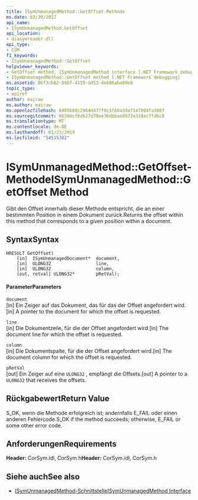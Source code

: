```yaml
---
title: ISymUnmanagedMethod::GetOffset-Methode
ms.date: 03/30/2017
api_name:
- ISymUnmanagedMethod.GetOffset
api_location:
- diasymreader.dll
api_type:
- COM
f1_keywords:
- ISymUnmanagedMethod::GetOffset
helpviewer_keywords:
- GetOffset method, ISymUnmanagedMethod interface [.NET Framework debugging]
- ISymUnmanagedMethod::GetOffset method [.NET Framework debugging]
ms.assetid: 8bf3cb62-89bf-4159-ad53-de606aba89e8
topic_type:
- apiref
author: mairaw
ms.author: mairaw
ms.openlocfilehash: 6485688c2964d477f0c5f68a3da714f084fa308f
ms.sourcegitcommit: 6b308cf6d627d78ee36dbbae8972a310ac7fd6c8
ms.translationtype: MT
ms.contentlocale: de-DE
ms.lasthandoff: 01/23/2019
ms.locfileid: "54515302"
---
```

# <a name="isymunmanagedmethodgetoffset-method"></a><span data-ttu-id="7e6fa-102">ISymUnmanagedMethod::GetOffset-Methode</span><span class="sxs-lookup"><span data-stu-id="7e6fa-102">ISymUnmanagedMethod::GetOffset Method</span></span>
<span data-ttu-id="7e6fa-103">Gibt den Offset innerhalb dieser Methode entspricht, die an einer bestimmten Position in einem Dokument zurück.</span><span class="sxs-lookup"><span data-stu-id="7e6fa-103">Returns the offset within this method that corresponds to a given position within a document.</span></span>  
  
## <a name="syntax"></a><span data-ttu-id="7e6fa-104">Syntax</span><span class="sxs-lookup"><span data-stu-id="7e6fa-104">Syntax</span></span>  
  
```  
HRESULT GetOffset(  
    [in]  ISymUnmanagedDocument*  document,  
    [in]  ULONG32                 line,  
    [in]  ULONG32                 column,  
    [out, retval] ULONG32*        pRetVal);  
```  
  
#### <a name="parameters"></a><span data-ttu-id="7e6fa-105">Parameter</span><span class="sxs-lookup"><span data-stu-id="7e6fa-105">Parameters</span></span>  
 `document`  
 <span data-ttu-id="7e6fa-106">[in] Ein Zeiger auf das Dokument, das für das der Offset angefordert wird.</span><span class="sxs-lookup"><span data-stu-id="7e6fa-106">[in] A pointer to the document for which the offset is requested.</span></span>  
  
 `line`  
 <span data-ttu-id="7e6fa-107">[in] Die Dokumentzeile, für die der Offset angefordert wird.</span><span class="sxs-lookup"><span data-stu-id="7e6fa-107">[in] The document line for which the offset is requested.</span></span>  
  
 `column`  
 <span data-ttu-id="7e6fa-108">[in] Die Dokumentspalte, für die der Offset angefordert wird.</span><span class="sxs-lookup"><span data-stu-id="7e6fa-108">[in] The document column for which the offset is requested.</span></span>  
  
 `pRetVal`  
 <span data-ttu-id="7e6fa-109">[out] Ein Zeiger auf eine `ULONG32` , empfängt die Offsets.</span><span class="sxs-lookup"><span data-stu-id="7e6fa-109">[out] A pointer to a `ULONG32` that receives the offsets.</span></span>  
  
## <a name="return-value"></a><span data-ttu-id="7e6fa-110">Rückgabewert</span><span class="sxs-lookup"><span data-stu-id="7e6fa-110">Return Value</span></span>  
 <span data-ttu-id="7e6fa-111">S_OK, wenn die Methode erfolgreich ist; andernfalls E_FAIL oder einen anderen Fehlercode.</span><span class="sxs-lookup"><span data-stu-id="7e6fa-111">S_OK if the method succeeds; otherwise, E_FAIL or some other error code.</span></span>  
  
## <a name="requirements"></a><span data-ttu-id="7e6fa-112">Anforderungen</span><span class="sxs-lookup"><span data-stu-id="7e6fa-112">Requirements</span></span>  
 <span data-ttu-id="7e6fa-113">**Header:** CorSym.idl, CorSym.h</span><span class="sxs-lookup"><span data-stu-id="7e6fa-113">**Header:** CorSym.idl, CorSym.h</span></span>  
  
## <a name="see-also"></a><span data-ttu-id="7e6fa-114">Siehe auch</span><span class="sxs-lookup"><span data-stu-id="7e6fa-114">See also</span></span>
- [<span data-ttu-id="7e6fa-115">ISymUnmanagedMethod-Schnittstelle</span><span class="sxs-lookup"><span data-stu-id="7e6fa-115">ISymUnmanagedMethod Interface</span></span>](../../../../docs/framework/unmanaged-api/diagnostics/isymunmanagedmethod-interface.md)
